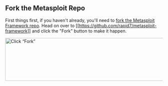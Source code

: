 ## Fork the Metasploit Repo

First things first, if you haven't already, you'll need to [fork the Metasploit Framework repo](http://help.github.com/fork-a-repo/). Head on over to [[https://github.com/rapid7/metasploit-framework]] and click the "Fork" button to make it happen.

<img src="/images/bootcamp/bootcamp_3_fork.jpg" width="558" height="137" alt="Click &ldquo;Fork&rdquo;"  />

